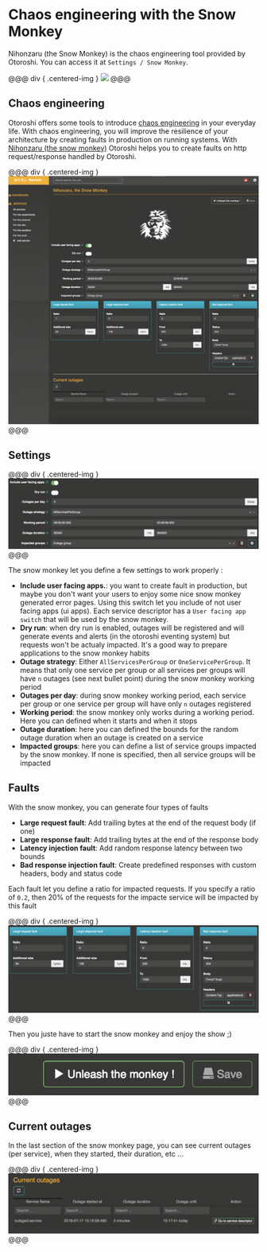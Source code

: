 # Chaos engineering with the Snow Monkey

Nihonzaru (the Snow Monkey) is the chaos engineering tool provided by Otoroshi. You can access it at `Settings / Snow Monkey`.

@@@ div { .centered-img }
<img src="https://github.com/MAIF/otoroshi/raw/master/resources/nihonzaru-logo.png" />
@@@

## Chaos engineering

Otoroshi offers some tools to introduce [chaos engineering](https://principlesofchaos.org/) in your everyday life. With chaos engineering, you will improve the resilience of your architecture by creating faults in production on running systems. With [Nihonzaru (the snow monkey)](https://en.wikipedia.org/wiki/Japanese_macaque) Otoroshi helps you to create faults on http request/response handled by Otoroshi. 

@@@ div { .centered-img }
<img src="../img/snow-monkey.png" />
@@@

## Settings

@@@ div { .centered-img }
<img src="../img/snow-monkey-settings.png" />
@@@

The snow monkey let you define a few settings to work properly :

* **Include user facing apps.**: you want to create fault in production, but maybe you don't want your users to enjoy some nice snow monkey generated error pages. Using this switch let you include of not user facing apps (ui apps). Each service descriptor has a `User facing app switch` that will be used by the snow monkey.
* **Dry run**: when dry run is enabled, outages will be registered and will generate events and alerts (in the otoroshi eventing system) but requests won't be actualy impacted. It's a good way to prepare applications to the snow monkey habits
* **Outage strategy**: Either `AllServicesPerGroup` or `OneServicePerGroup`. It means that only one service per group or all services per groups will have `n` outages (see next bullet point) during the snow monkey working period
* **Outages per day**: during snow monkey working period, each service per group or one service per group will have only `n` outages registered 
* **Working period**: the snow monkey only works during a working period. Here you can defined when it starts and when it stops
* **Outage duration**: here you can defined the bounds for the random outage duration when an outage is created on a service
* **Impacted groups**: here you can define a list of service groups impacted by the snow monkey. If none is specified, then all service groups will be impacted

## Faults

With the snow monkey, you can generate four types of faults

* **Large request fault**: Add trailing bytes at the end of the request body (if one)
* **Large response fault**: Add trailing bytes at the end of the response body
* **Latency injection fault**: Add random response latency between two bounds
* **Bad response injection fault**: Create predefined responses with custom headers, body and status code

Each fault let you define a ratio for impacted requests. If you specify a ratio of `0.2`, then 20% of the requests for the impacte service will be impacted by this fault

@@@ div { .centered-img }
<img src="../img/snow-monkey-faults.png" />
@@@

Then you juste have to start the snow monkey and enjoy the show ;)

@@@ div { .centered-img }
<img src="../img/snow-monkey-start.png" />
@@@

## Current outages

In the last section of the snow monkey page, you can see current outages (per service), when they started, their duration, etc ...

@@@ div { .centered-img }
<img src="../img/snow-monkey-outages.png" />
@@@